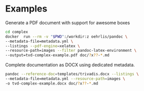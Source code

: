 # Examples

Generate a PDF document with support for awesome boxes

```bash
cd complex
docker  run --rm -v "$PWD":/workdir:z oehrlis/pandoc \
--metadata-file=metadata.yml \
--listings --pdf-engine=xelatex \
--resource-path=images --filter pandoc-latex-environment \
--output=tvd-complex-example.pdf doc/?x??-*.md
```

Complete documentation as DOCX using dedicated metadata.

```bash
pandoc --reference-doc=templates/trivadis.docx --listings \
--metadata-file=metadata.yml --resource-path=images \
-o tvd-complex-example.docx doc/?x??-*.md
```

